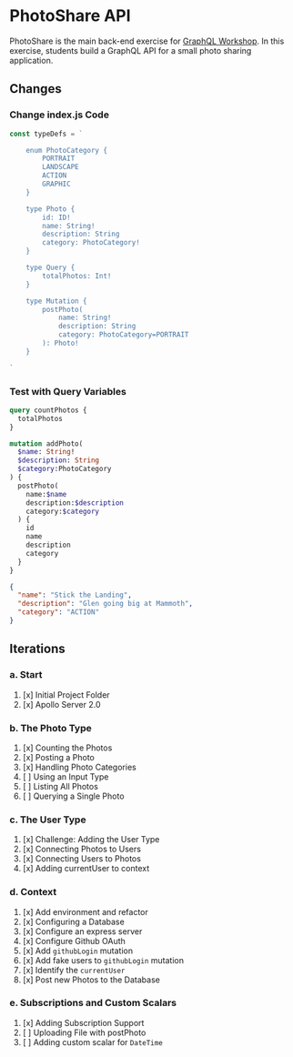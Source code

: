 PhotoShare API
===============
PhotoShare is the main back-end exercise for [GraphQL Workshop](https://www.graphqlworkshop.com). In this exercise, students build a GraphQL API for a small photo sharing application.

Changes
---------------

### Change index.js Code

```javascript
const typeDefs = `

    enum PhotoCategory {
        PORTRAIT
        LANDSCAPE
        ACTION
        GRAPHIC
    }

    type Photo {
        id: ID!
        name: String!
        description: String
        category: PhotoCategory!
    }

    type Query {
        totalPhotos: Int!
    }

    type Mutation {
        postPhoto(
            name: String! 
            description: String 
            category: PhotoCategory=PORTRAIT
        ): Photo!
    }

`
```

### Test with Query Variables

```graphql
query countPhotos {
  totalPhotos
}

mutation addPhoto(
  $name: String! 
  $description: String
  $category:PhotoCategory
) {
  postPhoto(
    name:$name 
    description:$description
    category:$category
  ) {
    id
    name
    description
    category
  }
}
```

```json
{
  "name": "Stick the Landing",
  "description": "Glen going big at Mammoth",
  "category": "ACTION"
}
```

Iterations
---------------

### a. Start

1. [x] Initial Project Folder
2. [x] Apollo Server 2.0

### b. The Photo Type

1. [x] Counting the Photos 
2. [x] Posting a Photo 
3. [x] Handling Photo Categories 
4. [ ] Using an Input Type 
5. [ ] Listing All Photos 
6. [ ] Querying a Single Photo 

### c. The User Type

1. [x] Challenge: Adding the User Type
2. [x] Connecting Photos to Users
3. [x] Connecting Users to Photos
4. [x] Adding currentUser to context

### d. Context

1. [x] Add environment and refactor
2. [x] Configuring a Database
3. [x] Configure an express server
4. [x] Configure Github OAuth
5. [x] Add `githubLogin` mutation
6. [x] Add fake users to `githubLogin` mutation
7. [x] Identify the `currentUser`
8. [x] Post new Photos to the Database

### e. Subscriptions and Custom Scalars

1. [x] Adding Subscription Support 
2. [ ] Uploading File with postPhoto 
3. [ ] Adding custom scalar for `DateTime`
